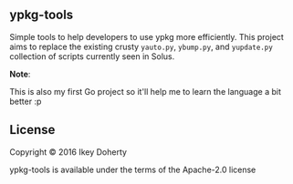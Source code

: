 ypkg-tools
-----------

Simple tools to help developers to use ypkg more efficiently.
This project aims to replace the existing crusty `yauto.py`, `ybump.py`, and
`yupdate.py` collection of scripts currently seen in Solus.

**Note**:

This is also my first Go project so it'll help me to learn the language
a bit better :p

License
-------

Copyright © 2016 Ikey Doherty

ypkg-tools is available under the terms of the Apache-2.0 license
